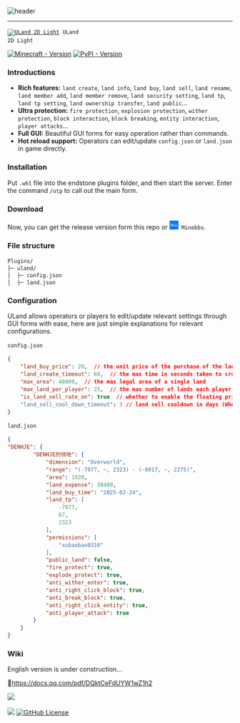 ![header](https://capsule-render.vercel.app/api?type=venom&height=150&color=gradient&text=ULand%202D%20Light&fontColor=0:8871e5,100:b678c4&fontSize=50&desc=A%20light%202D%20land%20system%20with%20rich%20features.&descAlignY=80&descSize=20&animation=fadeIn)

****

<code><a href="https://github.com/umarurize/ULand_2D_Light"><img height="25" src="https://github.com/umarurize/ULand_2D_Light/blob/master/logo/ULand.png" alt="ULand 2D Light" /></a>&nbsp;ULand 2D Light</code>

[![Minecraft - Version](https://img.shields.io/badge/minecraft-v1.21.60_(Bedrock)-black)](https://feedback.minecraft.net/hc/en-us/sections/360001186971-Release-Changelogs)
[![PyPI - Version](https://img.shields.io/pypi/v/endstone)](https://pypi.org/project/endstone)

### Introductions
* **Rich features:** `land create`, `land info`, `land buy`, `land sell`, `land rename`, `land member add`, `land member remove`, `land security setting`, `land tp`, `land tp setting`, `land ownership transfer`, `land public`...
* **Ultra protection:** `fire protection`, `explosion protection`, `wither protection`, `block interaction`, `block breaking`, `entity interaction`, `player attacks`...
* **Full GUI:** Beautiful GUI forms for easy operation rather than commands.
* **Hot reload support:** Operators can edit/update `config.json` or `land.json` in game directly.

### Installation
Put `.whl` file into the endstone plugins folder, and then start the server. Enter the command `/utp` to call out the main form.

### Download
Now, you can get the release version form this repo or <code><a href="https://www.minebbs.com/resources/utp.10159/"><img height="20" src="https://github.com/umarurize/umaru-cdn/blob/main/images/minebbs.png" alt="Minebbs" /></a>&nbsp;Minebbs</code>.

### File structure
```
Plugins/
├─ uland/
│  ├─ config.json
│  ├─ land.json
```

### Configuration
ULand allows operators or players to edit/update relevant settings through GUI forms with ease, here are just simple explanations for relevant configurations.

`config.json`
```json
{
    "land_buy_price": 20,  // the unit price of the purchase of the land (per square block)
    "land_create_timeout": 60,  // the max time in seconds taken to create a land
    "max_area": 40000,  // the max legal area of a single land
    "max_land_per_player": 25,  // the max number of lands each player can have
    "is_land_sell_rate_on": true  // whether to enable the floating price (0.0~2.0) of land sell
    "land_sell_cool_down_timeout": 3 // land sell cooldown in days (When the previous configuration is set to true)
}
```

`land.json`
```json
{
"DENHJE": {
        "DENHJE的领地": {
            "dimension": "Overworld",
            "range": "(-7977, ~, 2323) - (-8017, ~, 2275)",
            "area": 1920,
            "land_expense": 38400,
            "land_buy_time": "2025-02-24",
            "land_tp": [
                -7977,
                67,
                2323
            ],
            "permissions": [
                "xubaobao0310"
            ],
            "public_land": false,
            "fire_protect": true,
            "explode_protect": true,
            "anti_wither_enter": true,
            "anti_right_click_block": true,
            "anti_break_block": true,
            "anti_right_click_entity": true,
            "anti_player_attack": true
        }
    }
}
```

### Wiki
English version is under construction...

:link:https://docs.qq.com/pdf/DQktCeFdUYW1wZ1h2

<img height="300" src="https://github.com/umarurize/ULand_2D_Light/blob/master/logo/ULand2.png" />

![](https://img.shields.io/badge/language-python-blue.svg) [![GitHub License](https://img.shields.io/github/license/umarurize/UTP)](LICENSE)


